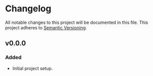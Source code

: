 # Changelog
All notable changes to this project will be documented in this file.
This project adheres to [Semantic Versioning](http://semver.org/).

## v0.0.0
### Added
- Initial project setup.
